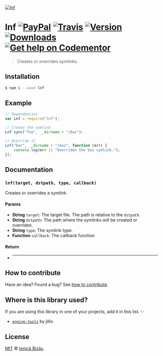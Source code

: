 [![lnf](http://i.imgur.com/tUWANmF.png)](#)

# lnf [![PayPal](https://img.shields.io/badge/%24-paypal-f39c12.svg)][paypal-donations] [![Travis](https://img.shields.io/travis/IonicaBizau/node-lnf.svg)](https://travis-ci.org/IonicaBizau/node-lnf/) [![Version](https://img.shields.io/npm/v/lnf.svg)](https://www.npmjs.com/package/lnf) [![Downloads](https://img.shields.io/npm/dt/lnf.svg)](https://www.npmjs.com/package/lnf) [![Get help on Codementor](https://cdn.codementor.io/badges/get_help_github.svg)](https://www.codementor.io/johnnyb?utm_source=github&utm_medium=button&utm_term=johnnyb&utm_campaign=github)

> Creates or overrides symlinks.

## Installation

```sh
$ npm i --save lnf
```

## Example

```js
// Dependencies
var Lnf = require("lnf");

// Create the symlink
Lnf.sync("foo", __dirname + "/baz");

// Override it
Lnf("bar", __dirname + "/baz", function (err) {
    console.log(err || "Overriden the baz symlink.");
});
```

## Documentation

### `lnf(target, dstpath, type, callback)`
Creates or overrides a symlink.

#### Params
- **String** `target`: The target file. The path is relative to the `dstpath`.
- **String** `dstpath`: The path where the symlinks will be created or overriden.
- **String** `type`: The symlink type.
- **Function** `callback`: The callback function

#### Return
- ****

## How to contribute
Have an idea? Found a bug? See [how to contribute][contributing].

## Where is this library used?
If you are using this library in one of your projects, add it in this list. :sparkles:

 - [`engine-tools`](https://github.com/jillix/engine-tools) by jillix

## License

[MIT][license] © [Ionică Bizău][website]

[paypal-donations]: https://www.paypal.com/cgi-bin/webscr?cmd=_s-xclick&hosted_button_id=RVXDDLKKLQRJW
[donate-now]: http://i.imgur.com/6cMbHOC.png

[license]: http://showalicense.com/?fullname=Ionic%C4%83%20Biz%C4%83u%20%3Cbizauionica%40gmail.com%3E%20(http%3A%2F%2Fionicabizau.net)&year=2015#license-mit
[website]: http://ionicabizau.net
[contributing]: /CONTRIBUTING.md
[docs]: /DOCUMENTATION.md